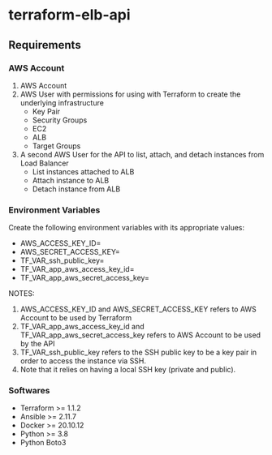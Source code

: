 # terraform-elb-api

## Requirements

### AWS Account

1. AWS Account
2. AWS User with permissions for using with Terraform to create the underlying infrastructure
    - Key Pair
    - Security Groups
    - EC2
    - ALB
    - Target Groups
3. A second AWS User for the API to list, attach, and detach instances from Load Balancer
    - List instances attached to ALB
    - Attach instance to ALB
    - Detach instance from ALB

### Environment Variables

Create the following environment variables with its appropriate values:

- AWS_ACCESS_KEY_ID=
- AWS_SECRET_ACCESS_KEY=
- TF_VAR_ssh_public_key=
- TF_VAR_app_aws_access_key_id=
- TF_VAR_app_aws_secret_access_key=

NOTES: 

1. AWS_ACCESS_KEY_ID and AWS_SECRET_ACCESS_KEY refers to AWS Account to be used by Terraform
2. TF_VAR_app_aws_access_key_id and TF_VAR_app_aws_secret_access_key refers to AWS Account to be used by the API
3. TF_VAR_ssh_public_key refers to the SSH public key to be a key pair in order to access the instance via SSH. 
4. Note that it relies on having a local SSH key (private and public).

### Softwares

- Terraform >= 1.1.2
- Ansible >= 2.11.7
- Docker >= 20.10.12
- Python >= 3.8
- Python Boto3
